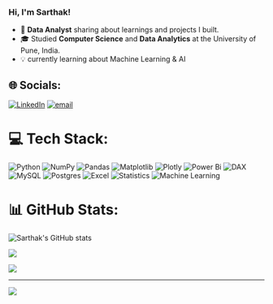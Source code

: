### Hi, I'm Sarthak!

- 🔎 **Data Analyst** sharing about learnings and projects I built.
- 🎓 Studied **Computer Science** and **Data Analytics** at the University of Pune, India.
- 💡 currently learning about Machine Learning & AI
  



## 🌐 Socials:
[![LinkedIn](https://img.shields.io/badge/LinkedIn-%230077B5.svg?logo=linkedin&logoColor=white)](https://linkedin.com/in/https://www.linkedin.com/in/sarthak-more-8812b6213/) [![email](https://img.shields.io/badge/Email-D14836?logo=gmail&logoColor=white)](mailto:sarthakmore1801@gmail.com) 



# 💻 Tech Stack:
![Python](https://img.shields.io/badge/python-3670A0?style=for-the-badge&logo=python&logoColor=ffdd54) ![NumPy](https://img.shields.io/badge/numpy-%23013243.svg?style=for-the-badge&logo=numpy&logoColor=white) ![Pandas](https://img.shields.io/badge/pandas-%23150458.svg?style=for-the-badge&logo=pandas&logoColor=white) ![Matplotlib](https://img.shields.io/badge/Matplotlib-%23ffffff.svg?style=for-the-badge&logo=Matplotlib&logoColor=black) ![Plotly](https://img.shields.io/badge/Plotly-%233F4F75.svg?style=for-the-badge&logo=plotly&logoColor=white) ![Power Bi](https://img.shields.io/badge/power_bi-F2C811?style=for-the-badge&logo=powerbi&logoColor=black)
![DAX](https://img.shields.io/badge/DAX-%23F2C811.svg?style=for-the-badge&logo=powerbi&logoColor=black)
![MySQL](https://img.shields.io/badge/mysql-4479A1.svg?style=for-the-badge&logo=mysql&logoColor=white) ![Postgres](https://img.shields.io/badge/postgres-%23316192.svg?style=for-the-badge&logo=postgresql&logoColor=white) ![Excel](https://img.shields.io/badge/Excel-%231D6F42.svg?style=for-the-badge&logo=microsoft-excel&logoColor=white) ![Statistics](https://img.shields.io/badge/Statistics-%23007ACC.svg?style=for-the-badge&logo=databricks&logoColor=white) ![Machine Learning](https://img.shields.io/badge/Machine%20Learning-%23F7931E.svg?style=for-the-badge&logo=tensorflow&logoColor=white)





# 📊 GitHub Stats:
 ![Sarthak's GitHub stats](https://github-readme-stats.vercel.app/api?username=Sarthak18-DA&show_icons=true&theme=radical)

 
![](https://nirzak-streak-stats.vercel.app/?user=Sarthak18-DA&theme=dark&hide_border=false)<br/>


![](https://github-readme-stats.vercel.app/api/top-langs/?username=Sarthak18-DA&theme=dark&hide_border=false&include_all_commits=false&count_private=false&layout=compact)

---
[![](https://visitcount.itsvg.in/api?id=Sarthak18-DA&icon=0&color=0)](https://visitcount.itsvg.in)


